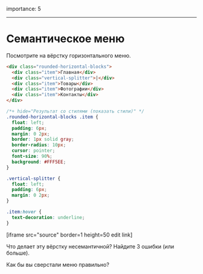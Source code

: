 importance: 5

---

# Семантическое меню

Посмотрите на вёрстку горизонтального меню.

```html
<div class="rounded-horizontal-blocks">
  <div class="item">Главная</div>
  <div class="vertical-splitter">|</div>
  <div class="item">Товары</div>
  <div class="item">Фотографии</div>
  <div class="item">Контакты</div>
</div>
```

```css
/*+ hide="Результат со стилями (показать стили)" */
.rounded-horizontal-blocks .item {
  float: left;
  padding: 6px;
  margin: 0 2px;
  border: 1px solid gray;
  border-radius: 10px;
  cursor: pointer;
  font-size: 90%;
  background: #FFF5EE;
}

.vertical-splitter {
  float: left;
  padding: 6px;
  margin: 0 2px;
}

.item:hover {
  text-decoration: underline;
}
```

[iframe src="source" border=1 height=50 edit link]

Что делает эту вёрстку несемантичной? Найдите 3 ошибки (или больше).

Как бы вы сверстали меню правильно?
